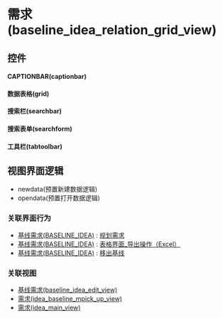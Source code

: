 # 需求(baseline_idea_relation_grid_view)  <!-- {docsify-ignore-all} -->



## 控件
#### CAPTIONBAR(captionbar)
#### 数据表格(grid)
#### 搜索栏(searchbar)
#### 搜索表单(searchform)
#### 工具栏(tabtoolbar)

## 视图界面逻辑
  * newdata(预置新建数据逻辑)
  * opendata(预置打开数据逻辑)


### 关联界面行为
  * [基线需求(BASELINE_IDEA)](module/ProdMgmt/baseline_idea) : [规划需求](module/ProdMgmt/baseline_idea#界面行为)
  * [基线需求(BASELINE_IDEA)](module/ProdMgmt/baseline_idea) : [表格界面_导出操作（Excel）](module/ProdMgmt/baseline_idea#界面行为)
  * [基线需求(BASELINE_IDEA)](module/ProdMgmt/baseline_idea) : [移出基线](module/ProdMgmt/baseline_idea#界面行为)

### 关联视图
  * [基线需求(baseline_idea_edit_view)](app/view/baseline_idea_edit_view)
  * [需求(idea_baseline_mpick_up_view)](app/view/idea_baseline_mpick_up_view)
  * [需求(idea_main_view)](app/view/idea_main_view)

<script>
 const { createApp } = Vue
  createApp({
    data() {
      return {

      }
    }
  }).use(ElementPlus).mount('#app')
</script>